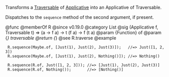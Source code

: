 Transforms a [Traversable](https://github.com/fantasyland/fantasy-land#traversable)
of [Applicative](https://github.com/fantasyland/fantasy-land#applicative) into an
Applicative of Traversable.

Dispatches to the `sequence` method of the second argument, if present.

@func
@memberOf R
@since v0.19.0
@category List
@sig (Applicative f, Traversable t) => (a -> f a) -> t (f a) -> f (t a)
@param {Function} of
@param {*} traversable
@return {*}
@see R.traverse
@example

     R.sequence(Maybe.of, [Just(1), Just(2), Just(3)]);   //=> Just([1, 2, 3])
     R.sequence(Maybe.of, [Just(1), Just(2), Nothing()]); //=> Nothing()

     R.sequence(R.of, Just([1, 2, 3])); //=> [Just(1), Just(2), Just(3)]
     R.sequence(R.of, Nothing());       //=> [Nothing()]
